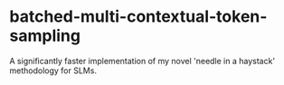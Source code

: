 # batched-multi-contextual-token-sampling
A significantly faster implementation of my novel 'needle in a haystack' methodology for SLMs.
